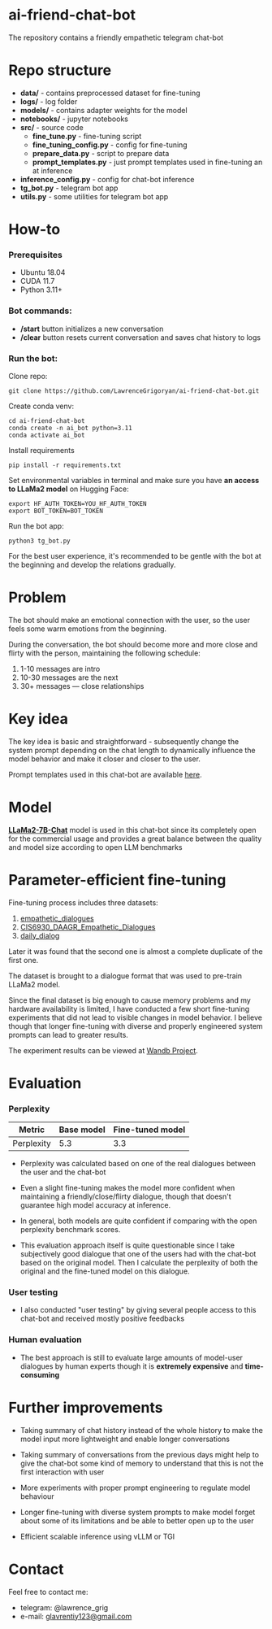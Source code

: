# ai-friend-chat-bot
The repository contains a friendly empathetic telegram chat-bot


# Repo structure

* **data/** - contains preprocessed dataset for fine-tuning
* **logs/** - log folder
* **models/** - contains adapter weights for the model
* **notebooks/** - jupyter notebooks
* **src/** - source code
    - **fine_tune.py**  - fine-tuning script
    - **fine_tuning_config.py** - config for fine-tuning
    - **prepare_data.py** - script to prepare data
    - **prompt_templates.py** - just prompt templates used in fine-tuning an at inference
* **inference_config.py** - config for chat-bot inference
* **tg_bot.py** - telegram bot app
* **utils.py** - some utilities for telegram bot app


# How-to

### Prerequisites

* Ubuntu 18.04
* CUDA 11.7
* Python 3.11+

### Bot commands:
* **/start** button initializes a new conversation
* **/clear** button resets current conversation and saves chat history to logs


### Run the bot:

Clone repo:

```
git clone https://github.com/LawrenceGrigoryan/ai-friend-chat-bot.git
```

Create conda venv:

```
cd ai-friend-chat-bot
conda create -n ai_bot python=3.11
conda activate ai_bot
```


Install requirements

```
pip install -r requirements.txt
```

Set environmental variables in terminal and make sure you have **an access to LLaMa2 model** on Hugging Face:
```
export HF_AUTH_TOKEN=YOU_HF_AUTH_TOKEN
export BOT_TOKEN=BOT_TOKEN
```

Run the bot app:

```
python3 tg_bot.py
```


For the best user experience, it's recommended to be gentle with the bot at the beginning and develop the relations gradually. 


# Problem

The bot should make an emotional connection with the user, so the user feels some warm emotions from the beginning.

During the conversation, the bot should become more and more close and flirty with the person, maintaining the following schedule:

1. 1-10 messages are intro
2. 10-30 messages are the next  
3. 30+ messages — close relationships


# Key idea

The key idea is basic and straightforward - subsequently change the system prompt depending on the chat length to dynamically influence the model behavior and make it closer and closer to the user.


Prompt templates used in this chat-bot are available [here](https://github.com/LawrenceGrigoryan/ai-friend-chat-bot/blob/main/src/prompt_templates.py).


# Model

**[LLaMa2-7B-Chat](https://huggingface.co/meta-llama/Llama-2-7b-chat-hf)** model is used in this chat-bot since its completely open for the commercial usage and provides a great balance between the quality and model size according to open LLM benchmarks


# Parameter-efficient fine-tuning

Fine-tuning process includes three datasets:

1. [empathetic_dialogues](https://huggingface.co/datasets/empathetic_dialogues)
2. [CIS6930_DAAGR_Empathetic_Dialogues](https://huggingface.co/datasets/aegrif/CIS6930_DAAGR_Empathetic_Dialogues)
3. [daily_dialog](https://huggingface.co/datasets/daily_dialog)

Later it was found that the second one is almost a complete duplicate of the first one.

The dataset is brought to a dialogue format that was used to pre-train LLaMa2 model.

Since the final dataset is big enough to cause memory problems and my hardware availability is limited, I have conducted a few short fine-tuning experiments that did not lead to visible changes in model behavior. I believe though that longer fine-tuning with diverse and properly engineered system prompts can lead to greater results.

The experiment results can be viewed at [Wandb Project](https://wandb.ai/lawrencegrigoryan/llm-friend-chat-bot?workspace=user-lawrencegrigoryan).


# Evaluation

### Perplexity

|Metric| Base model | Fine-tuned model|
|-------|---------|--------|
|Perplexity| 5.3  | 3.3 |



* Perplexity was calculated based on one of the real dialogues between the user and the chat-bot

* Even a slight fine-tuning makes the model more confident when maintaining a friendly/close/flirty dialogue, though that doesn't guarantee high model accuracy at inference.

* In general, both models are quite confident if comparing with the open perplexity benchmark scores.

* This evaluation approach itself is quite questionable since I take subjectively good dialogue that one of the users had with the chat-bot based on the original model. Then I calculate the perplexity of both the original and the fine-tuned model on this dialogue.

### User testing

* I also conducted "user testing" by giving several people access to this chat-bot and received mostly positive feedbacks


### Human evaluation

* The best approach is still to evaluate large amounts of model-user dialogues by human experts though it is **extremely expensive** and **time-consuming**



# Further improvements

* Taking summary of chat history instead of the whole history to make the model input more lightweight and enable longer conversations


* Taking summary of conversations from the previous days might help to give the chat-bot some kind of memory to understand that this is not the first interaction with user


* More experiments with proper prompt engineering to regulate model behaviour


* Longer fine-tuning with diverse system prompts to make model forget about some of its limitations and be able to better open up to the user


* Efficient scalable inference using vLLM or TGI

# Contact

Feel free to contact me:

* telegram: @lawrence_grig
* e-mail: glavrentiy123@gmail.com
